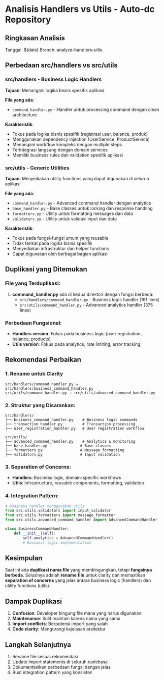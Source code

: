 # Analisis Handlers vs Utils - Auto-dc Repository

## Ringkasan Analisis
Tanggal: $(date)
Branch: analyze-handlers-utils

## Perbedaan src/handlers vs src/utils

### src/handlers - Business Logic Handlers
**Tujuan**: Menangani logika bisnis spesifik aplikasi

**File yang ada**:
- `command_handler.py` - Handler untuk processing command dengan clean architecture

**Karakteristik**:
- Fokus pada logika bisnis spesifik (registrasi user, balance, produk)
- Menggunakan dependency injection (UserService, ProductService)
- Menangani workflow kompleks dengan multiple steps
- Terintegrasi langsung dengan domain services
- Memiliki business rules dan validation spesifik aplikasi

### src/utils - Generic Utilities
**Tujuan**: Menyediakan utility functions yang dapat digunakan di seluruh aplikasi

**File yang ada**:
- `command_handler.py` - Advanced command handler dengan analytics
- `base_handler.py` - Base classes untuk locking dan response handling
- `formatters.py` - Utility untuk formatting messages dan data
- `validators.py` - Utility untuk validasi input dan data

**Karakteristik**:
- Fokus pada fungsi-fungsi umum yang reusable
- Tidak terikat pada logika bisnis spesifik
- Menyediakan infrastruktur dan helper functions
- Dapat digunakan oleh berbagai bagian aplikasi

## Duplikasi yang Ditemukan

### File yang Terduplikasi:
1. **command_handler.py** ada di kedua direktori dengan fungsi berbeda:
   - `src/handlers/command_handler.py` - Business logic handler (161 lines)
   - `src/utils/command_handler.py` - Advanced analytics handler (375 lines)

### Perbedaan Fungsional:
- **Handlers version**: Fokus pada business logic (user registration, balance, products)
- **Utils version**: Fokus pada analytics, rate limiting, error tracking

## Rekomendasi Perbaikan

### 1. Rename untuk Clarity
```
src/handlers/command_handler.py → src/handlers/business_command_handler.py
src/utils/command_handler.py → src/utils/advanced_command_handler.py
```

### 2. Struktur yang Disarankan:
```
src/handlers/
├── business_command_handler.py    # Business logic commands
├── transaction_handler.py         # Transaction processing
├── user_registration_handler.py   # User registration workflow

src/utils/
├── advanced_command_handler.py    # Analytics & monitoring
├── base_handler.py               # Base classes
├── formatters.py                 # Message formatting
├── validators.py                 # Input validation
```

### 3. Separation of Concerns:
- **Handlers**: Business logic, domain-specific workflows
- **Utils**: Infrastructure, reusable components, formatting, validation

### 4. Integration Pattern:
```python
# Business handler menggunakan utils
from src.utils.validators import input_validator
from src.utils.formatters import message_formatter
from src.utils.advanced_command_handler import AdvancedCommandHandler

class BusinessCommandHandler:
    def __init__(self):
        self.analytics = AdvancedCommandHandler()
        # Business logic implementation
```

## Kesimpulan

Saat ini ada **duplikasi nama file** yang membingungkan, tetapi **fungsinya berbeda**. 
Solusinya adalah **rename file** untuk clarity dan memastikan **separation of concerns** 
yang jelas antara business logic (handlers) dan utility functions (utils).

## Dampak Duplikasi

1. **Confusion**: Developer bingung file mana yang harus digunakan
2. **Maintenance**: Sulit maintain karena nama yang sama
3. **Import conflicts**: Berpotensi import yang salah
4. **Code clarity**: Mengurangi kejelasan arsitektur

## Langkah Selanjutnya

1. Rename file sesuai rekomendasi
2. Update import statements di seluruh codebase
3. Dokumentasikan perbedaan fungsi dengan jelas
4. Buat integration pattern yang konsisten
